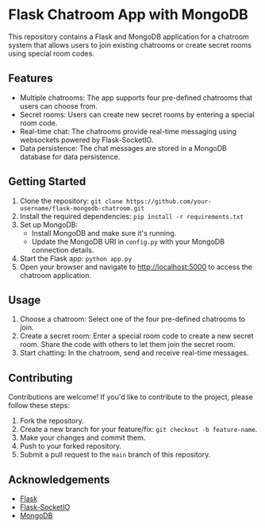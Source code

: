 <h1>Flask Chatroom App with MongoDB</h1>
<div>
    <p>This repository contains a Flask and MongoDB application for a chatroom system that allows users to join existing chatrooms or create secret rooms using special room codes.</p>
</div>
<div>
    <h2>Features</h2>
    <ul>
        <li>Multiple chatrooms: The app supports four pre-defined chatrooms that users can choose from.</li>
        <li>Secret rooms: Users can create new secret rooms by entering a special room code.</li>
        <li>Real-time chat: The chatrooms provide real-time messaging using websockets powered by Flask-SocketIO.</li>
        <li>Data persistence: The chat messages are stored in a MongoDB database for data persistence.</li>
    </ul>
</div>
<div>
    <h2>Getting Started</h2>
    <ol>
        <li>Clone the repository:
            <code>git clone https://github.com/your-username/flask-mongodb-chatroom.git</code></li>
        <li>Install the required dependencies:
            <code>pip install -r requirements.txt</code></li>
        <li>Set up MongoDB:
            <ul>
                <li>Install MongoDB and make sure it's running.</li>
                <li>Update the MongoDB URI in <code>config.py</code> with your MongoDB connection details.</li>
            </ul>
        </li>
        <li>Start the Flask app:
            <code>python app.py</code></li>
        <li>Open your browser and navigate to <a href="http://localhost:5000">http://localhost:5000</a> to access the
            chatroom application.</li>
    </ol>
</div>
<div>
    <h2>Usage</h2>
    <ol>
        <li>Choose a chatroom: Select one of the four pre-defined chatrooms to join.</li>
        <li>Create a secret room: Enter a special room code to create a new secret room. Share the code with others
            to let them join the secret room.</li>
        <li>Start chatting: In the chatroom, send and receive real-time messages.</li>
    </ol>
</div>
<div>
    <h2>Contributing</h2>
    <p>Contributions are welcome! If you'd like to contribute to the project, please follow these steps:</p>
    <ol>
        <li>Fork the repository.</li>
        <li>Create a new branch for your feature/fix: <code>git checkout -b feature-name</code>.</li>
        <li>Make your changes and commit them.</li>
        <li>Push to your forked repository.</li>
        <li>Submit a pull request to the <code>main</code> branch of this repository.</li>
    </ol>
</div>
<div>
    <h2>Acknowledgements</h2>
    <ul>
        <li><a href="https://flask.palletsprojects.com/">Flask</a></li>
        <li><a href="https://flask-socketio.readthedocs.io/">Flask-SocketIO</a></li>
        <li><a href="https://www.mongodb.com/">MongoDB</a></li>
    </ul>
</div>
